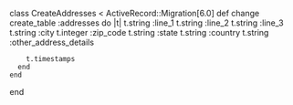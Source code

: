 class CreateAddresses < ActiveRecord::Migration[6.0]
    def change
      create_table :addresses do |t|
        t.string :line_1
        t.string :line_2
        t.string :line_3
        t.string :city
        t.integer :zip_code
        t.string :state
        t.string :country
        t.string :other_address_details
  
        t.timestamps
      end
    end
  end